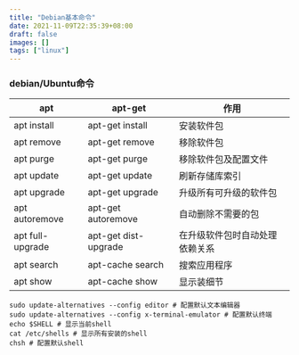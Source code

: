 ```yaml
---
title: "Debian基本命令"
date: 2021-11-09T22:35:39+08:00
draft: false
images: []
tags: ["linux"]
---
```


### debian/Ubuntu命令

| apt              | apt-get              | 作用                           |
| ---------------- | -------------------- | ------------------------------ |
| apt install      | apt-get install      | 安装软件包                     |
| apt remove       | apt-get remove       | 移除软件包                     |
| apt purge        | apt-get purge        | 移除软件包及配置文件           |
| apt update       | apt-get update       | 刷新存储库索引                 |
| apt upgrade      | apt-get upgrade      | 升级所有可升级的软件包         |
| apt autoremove   | apt-get autoremove   | 自动删除不需要的包             |
| apt full-upgrade | apt-get dist-upgrade | 在升级软件包时自动处理依赖关系 |
| apt search       | apt-cache search     | 搜索应用程序                   |
| apt show         | apt-cache show       | 显示装细节                     |

```
sudo update-alternatives --config editor # 配置默认文本编辑器
sudo update-alternatives --config x-terminal-emulator # 配置默认终端
echo $SHELL # 显示当前shell
cat /etc/shells # 显示所有安装的shell
chsh # 配置默认shell
```
